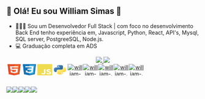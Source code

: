 ##  🌵 Olá! Eu sou William Simas 🌵

- 👨🏻‍💻 Sou um Desenvolvedor Full Stack | com foco no desenvolvimento Back End tenho experiência em, Javascript, Python, React, API's, Mysql, SQL server, PostgreeSQL, Node.js.
- 💻 Graduação completa em ADS
<div align="center">
  <a href="https://github.com/williamsimass">
  <img height="160em" src="https://github-readme-stats.vercel.app/api?username=williamsimass&show_icons=true&theme=radical"/>
  <img height="160em" src="https://github-readme-stats.vercel.app/api/top-langs/?username=williamsimass&layout=compact&langs_count=7&theme=cobalt"/>
</div>
 
<div style="text-align: center; display: flex; align-items: center;"><br>
  <img align="center" alt="william-HTML" height="30" width="40" src="https://raw.githubusercontent.com/devicons/devicon/master/icons/html5/html5-original.svg">
  <img align="center" alt="william-CSS" height="30" width="40" src="https://raw.githubusercontent.com/devicons/devicon/master/icons/css3/css3-original.svg">
  <img align="center" alt="william-Js" height="30" width="40" src="https://raw.githubusercontent.com/devicons/devicon/master/icons/javascript/javascript-plain.svg">
  <img align="center" alt="william-Python" height="30" width="40" src="https://raw.githubusercontent.com/devicons/devicon/master/icons/python/python-original.svg">
  <img align="center" alt="william-Github" height="30" width="40" src="https://cdn.jsdelivr.net/gh/devicons/devicon/icons/github/github-original.svg" />
  <img align="center" alt="william-Vscode" height="30" width="40" src="https://cdn.jsdelivr.net/gh/devicons/devicon/icons/vscode/vscode-original.svg" />
  <img align="center" alt="william-.NET" height="30" width="40" src="https://cdn.jsdelivr.net/gh/devicons/devicon/icons/dotnetcore/dotnetcore-original.svg" />
  <img align="center" alt="william-.NET" height="30" width="40" src="https://cdn.jsdelivr.net/gh/devicons/devicon/icons/mongodb/mongodb-original-wordmark.svg" />
  <img align="center" alt="william-.NET" height="30" width="40" src="https://cdn.jsdelivr.net/gh/devicons/devicon/icons/nodejs/nodejs-original-wordmark.svg" />
</div>
  
##

<div style="text-align: center; display: flex; align-items: center;"><br>
  <a href="https://instagram.com/william.mss16" target="_blank"><img src="https://img.shields.io/badge/-Instagram-%23E4405F?style=for-the-badge&logo=instagram&logoColor=white" target="_blank"></a>
 	<a href="https://www.twitch.tv/willostrange" target="_blank"><img src="https://img.shields.io/badge/Twitch-9146FF?style=for-the-badge&logo=twitch&logoColor=white" target="_blank"></a>
  <a href="https://discord.gg/uwillos#2961" target="_blank"><img src="https://img.shields.io/badge/Discord-7289DA?style=for-the-badge&logo=discord&logoColor=white" target="_blank"></a> 
  <a href = "mailto:willsimassousa@gmail.com"><img src="https://img.shields.io/badge/-Gmail-%23333?style=for-the-badge&logo=gmail&logoColor=white" target="_blank"></a>
  <a href="https://www.linkedin.com/in/williamsimas/" target="_blank"><img src="https://img.shields.io/badge/-LinkedIn-%230077B5?style=for-the-badge&logo=linkedin&logoColor=white" target="_blank"></a> 
</div>
  
  ##
  
  
